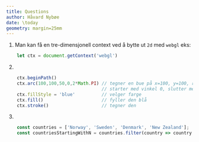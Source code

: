 ```yaml
---
title: Questions
author: Håvard Nybøe
date: \today
geometry: margin=25mm
---
```



1. Man kan få en tre-dimensjonell context ved å bytte ut `2d` med `webgl` eks: 
```js 
    let ctx = document.getContext('webgl')
```
2. 
```js
    ctx.beginPath()
    ctx.arc(100,100,50,0,2*Math.PI) // tegner en bue på x=100, y=100, r=50, 
                                    // starter med vinkel 0, slutter med vinkel 2*Math.PI
    ctx.fillStyle = 'blue'          // velger farge        
    ctx.fill()                      // fyller den blå
    ctx.stroke()                    // tegner den
```
3. 
```js
    const countries = ['Norway', 'Sweden', 'Denmark', 'New Zealand'];
    const countriesStartingWithN = countries.filter(country => country.startsWith('N'));
```